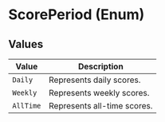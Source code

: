 # ScorePeriod (Enum)

## Values

| Value       | Description                 |
|-------------|-----------------------------|
| `Daily`     | Represents daily scores.    |
| `Weekly`    | Represents weekly scores.   |
| `AllTime`   | Represents all-time scores. |
